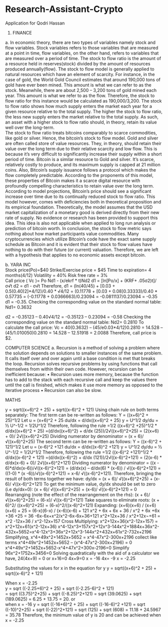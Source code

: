 # Research-Assistant-Crypto
Application for Qodri Hassan

1. FINANCE

a. In economic theory, there are two types of variables namely stock and flow variables. Stock variables refers to those variables that are measured at a point in time, flow variables, on the other hand, refers to variables that are measured over a period of time.
The stock to flow ratio is the amount of a resource held in reserves(stock) divided by the amount of resources produced annually(flow). The stock to flow model is generally applied to natural resources which have an element of scarcity. For instance, in the case of gold, the World Gold Council estimates that around 190,000 tons of gold have ever been mined. This amount is what we can refer to as the stock. Meanwhile, there are about 2,500 – 3,200 tons of gold mined each year. This amount is what we refer to as the flow. Therefore, the stock to flow ratio for this instance would be calculated as 190,000/3,200.
The stock to flow ratio shows how much supply enters the market each year for a given resource relative to the total supply. The higher the stock to flow ratio, the less new supply enters the market relative to the total supply. As such, an asset with a higher stock to flow ratio should, in theory, retain its value well over the long-term.  
The stock to flow ratio treats bitcoins comparably to scarce commodities, like gold or silver. Hence, the bitcoin’s stock to flow model.
Gold and silver are often called store of value resources. They, in theory, should retain their value over the long term due to their relative scarcity and low flow. This is because it’s very difficult to significantly increase their supply within a short period of time.
Bitcoin is a similar resource to Gold and silver. It’s scarce, relatively costly to produce, and its maximum supply is capped at 21 million coins. Also, Bitcoin’s supply issuance follows a protocol which makes the flow completely predictable. According to the proponents of this model, these properties of Bitcoin makes it a scarce digital resource with profoundly compelling characteristics to retain value over the long term. According to model projections, Bitcoin’s price should see a significant increase over time due to its continually reduced stock to flow ratio.
This model however, comes with deficiencies both in theoretical proposition and its empirical foundation. Theoretically, the model assumes that the USD market capitalization of a monetary good is derived directly from their new rate of supply. No evidence or research has been provided to support this idea. This idea is also not applicable when applied to long run analysis or prediction of bitcoin worth.
In conclusion, the stock to flow metric says nothing about how market participants value commodities. Many cryptocurrencies which utilize Bitcoin’s code have the exact same supply schedule as Bitcoin and it is evident that their stock to flow values have nothing to do with their future (or current) valuation.  Therefore, we are left with a hypothesis that applies to no economic assets except bitcoin.

b. YARA INC		
Stock price(Po)=$40 
Strike/Exercise price = $45
Time to expiration= 4 months(4/12)
Volatility = 40% 
Risk free rate = 3%   
Call price ( Vc )= Po Nd1  - (x/ekrf * t)Nd2
 d1 = [ln[Po/x] + (KRF+ .05σ2)t]/ σ√t
 d2 = d1 - σ√t
Therefore,
d1 = (ln(40/45) + [0.03 + 0.5(0.40)2]*4/12)/0.40 * √4/12
    = (0.11778 + [0.03 + 0.08]0.33333)/0.40 * 0.57735
    = (-0.11778 + 0.0366663)/0.23094
    = -0.0811137/0.23094
    = -0.35
d1 = -0.35. 
Checking the corresponding value on the standard normal table:
Nd1= 0.3632

d2 = -0.35123 – 0.40√4/12
    = -0.35123 – 0.23094
    = -0.58
Checking the corresponding value on the standard normal table:
Nd2= 0.2810
To calculate the call price:
Vc = 40(0.3632) – (45/e0.03*4/12)0.2810
     = 14.528 – (45/1.010050)0.2810
     = 14.528 – 12.51918
     = 2.0088
     Therefore, call price is $2.
     

COMPUTER SCIENCE
a. Recursion is a method of solving a problem where the solution depends on solutions to smaller instances of the same problem. It calls itself over and over again until a base condition is met that breaks the loop.  Recursion solves recursive problems by using functions that call themselves from within their own code. 
However, recursion can be inefficient because:
	•	Recursion uses more memory, because the function has to add to the stack with each recursive call and keep the values there until the call is finished, which makes it use more memory as opposed to the iterative process
	•	Recursion can also be slow.











































MATHS

y = sqrt((x+6)^2 + 25) + sqrt((x-6)^2 + 121)
Using chain rule on both terms separately:
The first term can be re-written as follows:
Y = ((x+6)^2 + 25)^1/2
      Let u = (x+6)^2 + 25
              du/dx = d/dx((x+6)^2 + 25)
            y = U^1/2
            dy/du = ½ U^-1/2
                  = 1/2U^1/2
         Therefore, following the rule
	=1/2 ((x+6)^2 +25)^1/2 * d/dx((x+6)^2 + 25)
	=(d/dx((x+6)^2) + d/dx (25))/2√((x+6)^2+25)
	= (2(x+6) + 0)/ 2√((x+6)^2+25)
	Dividing numerator by denominator
	= (x + 6)/ √((x+6)^2+25)
The second term can be re-written as follows:
Y = ((x-6)^2 + 121)^1/2
      Let u = (x-6)^2 +121
              du/dx = d/dx((x-6)^2 +121)
            y = U^1/2
            dy/du = ½ U^-1/2
                  = 1/2U^1/2
         Therefore, following the rule
	=1/2 ((x-6)^2 +121)^1/2 * d/dx((x-6)^2 + 121)
	=(d/dx((x-6)^2) + d/dx (121))/2√((x-6)^2+121)
	= (2(x-6) * d/dx(x-6) + 0)/ 2√((x+6)^2+121)
	Dividing numerator by denominator
	= ((x - 6)*d/dx(x-6))/√((x-6)^2+121)
	= (d/dx(x) – d/dx(6) * (x-6)) / √((x-6)^2+121)
	= ((1-0) * (x -6))/√((x-6)^2+121)
	= x-6/ √((x-6)^2+121).
Therefore, bringing the result of both terms together we have:
dy/dx = (x + 6)/ √((x+6)^2+25) + (x-6)/ √((x-6)^2+121)
To get the minimum value, dy/dx should be set to zero (i.e dy/dx=0):
(x + 6)/ √((x+6)^2+25) + (x-6)/ √((x-6)^2+121) = 0
Rearranging (note the effect of the rearrangement on the rhs):
 (x + 6)/ √((x+6)^2+25) = (6-x)/ √((x-6)^2+121)
Take squares to eliminate roots:
 (x + 6)^2/ ((x+6)^2+25) = (6-x)^2/((x-6)^2+121)
Expanding:
 (x+6)(x+6) / (x+6)(x+6) + 25 = (6-x)(6-x) / (x-6)(x-6) + 121
 x^2 + 6x + 6x + 36 / x^2 + 6x +6x +36 +25 = 36 -6x-6x+x^2/x^2-6x-6x+36+121
x^2+12x+36 / x^2+12x¬+61 = x^2 -12x+36 / x^2-12x+157
Cross Multiplying:
x^2+12x+36(x^2-12x+157) = x^2+12x+61(x^2-12x+36)
x^4-12x^3+157x^2+12x^3-144x^2+1884x+36x^2-432x+5652=x^4-12x^3+36x^2+12x^3-144x^2+432x+61x^2-732x+2196
Simplifying,
x^4+49x^2+1452x+5652 = x^4-47x^2-300x+2196
collect like terms
x^4+49x^2+1452x+5652 – (x^4-47x^2-300x+2196) = 0
x^4+49x^2+1452x+5652-x^4+47x^2+300x-2196=0
Simplify
96x^2+1752x+3456=0
Solving quadratically with the aid of a calculator we have,
24(4x+9) = 0	or 	x+16=0
4x+9=0		x = -16
4x= -9
x = -2.25

Substituting the values for x in the equation for y
y = sqrt((x+6)^2 + 25) + sqrt((x-6)^2 + 121)

When x = -2.25			
y = sqrt ((-2.25+6)^2 + 25) + sqrt ((-2.25-6)^2 + 121)   	    	
   = sqrt ((3.75)^2+25) + sqrt ((-8.25)^2+121)
   = sqrt (39.0625) + sqrt (189.0625)
   = 6.25 + 13.75
   = 20.
or					
when x = -16
y = sqrt ((-16+6)^2 + 25) + sqrt ((-16-6)^2 +121)
   = sqrt ((-10)^2+25) + sqrt ((-22)^2+121)
   = sqrt (125) + sqrt (608)
   = 11.18 + 24.5967
   = 35.78
Therefore, the minimum value of y is 20 and can be achieved when x = -2.25




